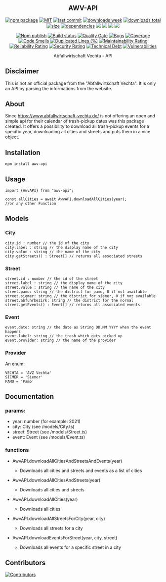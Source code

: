 <h2 align="center">
    AWV-API
</h2>

<p align="center">
  <a href="https://badge.fury.io/js/awv-api.svg"><img src="https://badge.fury.io/js/awv-api.svg" alt="npm package" /></a>
  <a href="https://img.shields.io/github/license/NilsBaumgartner1994/awv-api"><img src="https://img.shields.io/github/license/NilsBaumgartner1994/awv-api" alt="MIT" /></a>
  <a href="https://img.shields.io/github/last-commit/NilsBaumgartner1994/awv-api?logo=git"><img src="https://img.shields.io/github/last-commit/NilsBaumgartner1994/awv-api?logo=git" alt="last commit" /></a>
  <a href="https://www.npmjs.com/package/awv-api"><img src="https://img.shields.io/npm/dm/awv-api.svg" alt="downloads week" /></a>
  <a href="https://www.npmjs.com/package/awv-api"><img src="https://img.shields.io/npm/dt/awv-api.svg" alt="downloads total" /></a>
  <a href="https://github.com/NilsBaumgartner1994/awv-api"><img src="https://shields.io/github/languages/code-size/NilsBaumgartner1994/awv-api" alt="size" /></a>
  <a href="https://david-dm.org/NilsBaumgartner1994/awv-apig"><img src="https://david-dm.org/NilsBaumgartner1994/awv-api/status.svg" alt="dependencies" /></a>
  <a href="https://app.fossa.com/projects/git%2Bgithub.com%2FNilsBaumgartner1994%2Fawv-api?ref=badge_shield" alt="FOSSA Status"><img src="https://app.fossa.com/api/projects/git%2Bgithub.com%2FNilsBaumgartner1994%2Fawv-api.svg?type=shield"/></a>
  <a href="https://github.com/google/gts" alt="Google TypeScript Style"><img src="https://img.shields.io/badge/code%20style-google-blueviolet.svg"/></a>
  <a href="https://shields.io/" alt="Google TypeScript Style"><img src="https://img.shields.io/badge/uses-TypeScript-blue.svg"/></a>
  <a href="https://github.com/marketplace/actions/lint-action"><img src="https://img.shields.io/badge/uses-Lint%20Action-blue.svg"/></a>
</p>

<p align="center">
  <a href="https://github.com/NilsBaumgartner1994/awv-api/actions/workflows/npmPublish.yml"><img src="https://github.com/NilsBaumgartner1994/awv-api/actions/workflows/npmPublish.yml/badge.svg" alt="Npm publish" /></a>
  <a href="https://github.com/NilsBaumgartner1994/awv-api/actions/workflows/linter.yml"><img src="https://github.com/NilsBaumgartner1994/awv-api/actions/workflows/linter.yml/badge.svg" alt="Build status" /></a>
  <a href="https://sonarcloud.io/dashboard?id=NilsBaumgartner1994_awv-api"><img src="https://sonarcloud.io/api/project_badges/measure?project=NilsBaumgartner1994_awv-api&metric=alert_status" alt="Quality Gate" /></a>
  <a href="https://sonarcloud.io/dashboard?id=NilsBaumgartner1994_awv-api"><img src="https://sonarcloud.io/api/project_badges/measure?project=NilsBaumgartner1994_awv-api&metric=bugs" alt="Bugs" /></a>
  <a href="https://sonarcloud.io/dashboard?id=NilsBaumgartner1994_awv-api"><img src="https://sonarcloud.io/api/project_badges/measure?project=NilsBaumgartner1994_awv-api&metric=coverage" alt="Coverage" /></a>
  <a href="https://sonarcloud.io/dashboard?id=NilsBaumgartner1994_awv-api"><img src="https://sonarcloud.io/api/project_badges/measure?project=NilsBaumgartner1994_awv-api&metric=code_smells" alt="Code Smells" /></a>
  <a href="https://sonarcloud.io/dashboard?id=NilsBaumgartner1994_awv-api"><img src="https://sonarcloud.io/api/project_badges/measure?project=NilsBaumgartner1994_awv-api&metric=duplicated_lines_density" alt="Duplicated Lines (%)" /></a>
  <a href="https://sonarcloud.io/dashboard?id=NilsBaumgartner1994_awv-api"><img src="https://sonarcloud.io/api/project_badges/measure?project=NilsBaumgartner1994_awv-api&metric=sqale_rating" alt="Maintainability Rating" /></a>
  <a href="https://sonarcloud.io/dashboard?id=NilsBaumgartner1994_awv-api"><img src="https://sonarcloud.io/api/project_badges/measure?project=NilsBaumgartner1994_awv-api&metric=reliability_rating" alt="Reliability Rating" /></a>
  <a href="https://sonarcloud.io/dashboard?id=NilsBaumgartner1994_awv-api"><img src="https://sonarcloud.io/api/project_badges/measure?project=NilsBaumgartner1994_awv-api&metric=security_rating" alt="Security Rating" /></a>
  <a href="https://sonarcloud.io/dashboard?id=NilsBaumgartner1994_awv-api"><img src="https://sonarcloud.io/api/project_badges/measure?project=NilsBaumgartner1994_awv-api&metric=sqale_index" alt="Technical Debt" /></a>
  <a href="https://sonarcloud.io/dashboard?id=NilsBaumgartner1994_awv-api"><img src="https://sonarcloud.io/api/project_badges/measure?project=NilsBaumgartner1994_awv-api&metric=vulnerabilities" alt="Vulnerabilities" /></a>
</p>

<p align="center">
    Abfallwirtschaft Vechta - API
</p>

## Disclaimer

This is not an official package from the "Abfallwirtschaft Vechta". It is only an API by parsing the informations from the website.

## About

Since https://www.abfallwirtschaft-vechta.de/ is not offering an open and simple api for their calendar of trash-pickup dates was this package created. It offers a possibility to download all trash-pickup events for a specific year, downloading all cities and streets and puts them in a nice object.

## Installation

````
npm install awv-api
````

## Usage

````
import {AwvAPI} from "awv-api";

const allCities = await AwvAPI.downloadAllCities(year);
//or any other Function
````

## Models

### City
````
city.id : number // the id of the city
city.label : string // the display name of the city
city.value : string // the name of the city
city.getStreets() : Street[] // returns all associated streets
````

### Street
````
street.id : number // the id of the street
street.label : string // the display name of the city
street.value : string // the name of the city
street.pamo: string // the district for pamo, 0 if not available
street.siemer: string // the district for siemer, 0 if not available
street.abfuhrbezirk: string // the district for the normal
street.getEvents() : Event[] // returns all associated events
````

### Event
````
event.date: string // the date as String DD.MM.YYYY when the event happens
event.label: string // the trash which gets picked up
event.provider: string // the name of the provider
````

### Provider
An enum:
````
VECHTA = 'AVZ Vechta'
SIEMER = 'Siemer'
PAMO = 'Pamo'
````

## Documentation

### params:
- year: number (for example: 2021)
- city: City (see /models/City.ts)
- street: Street (see /models/Street.ts)
- event: Event (see /models/Event.ts)

### functions

- AwvAPI.downloadAllCitiesAndStreetsAndEvents(year)
  - Downloads all cities and streets and events as a list of cities


- AwvAPI.downloadAllCitiesAndStreets(year)
  - Downloads all cities and streets
- AwvAPI.downloadAllCities(year)
  - Downloads all cities
- AwvAPI.downloadAllStreetsForCity(year, city)
  - Downloads all streets for a city
- AwvAPI.downloadEventsForStreet(year, city, street)
  - Downloads all events for a specific street in a city


## Contributors

<a href="https://github.com/NilsBaumgartner1994/firebolt-connector"><img src="https://contrib.rocks/image?repo=NilsBaumgartner1994/awv-api" alt="Contributors" /></a>

